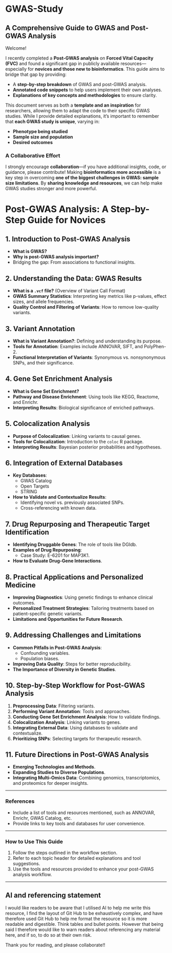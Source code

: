 # GWAS-Study  

## A Comprehensive Guide to GWAS and Post-GWAS Analysis  

Welcome!  

I recently completed a **Post-GWAS analysis** on **Forced Vital Capacity (FVC)** and found a significant gap in publicly available resources—especially for **novices and those new to bioinformatics**. This guide aims to bridge that gap by providing:  

- A **step-by-step breakdown** of GWAS and post-GWAS analysis.  
- **Annotated code snippets** to help users implement their own analyses.  
- **Explanations of key concepts and methodologies** to ensure clarity.  

This document serves as both a **template and an inspiration** for researchers, allowing them to adapt the code to their specific GWAS studies. While I provide detailed explanations, it’s important to remember that **each GWAS study is unique**, varying in:  
- **Phenotype being studied**  
- **Sample size and population**  
- **Desired outcomes**  

### **A Collaborative Effort**  
I strongly encourage **collaboration**—if you have additional insights, code, or guidance, please contribute! Making **bioinformatics more accessible** is a key step in overcoming **one of the biggest challenges in GWAS: sample size limitations**. By **sharing knowledge and resources**, we can help make GWAS studies stronger and more powerful.


# Post-GWAS Analysis: A Step-by-Step Guide for Novices

## 1. Introduction to Post-GWAS Analysis
- **What is GWAS?**
- **Why is post-GWAS analysis important?**
- Bridging the gap: From associations to functional insights.

## 2. Understanding the Data: GWAS Results
- **What is a `.vcf` file?** (Overview of Variant Call Format)
- **GWAS Summary Statistics**: Interpreting key metrics like p-values, effect sizes, and allele frequencies.
- **Quality Control and Filtering of Variants**: How to remove low-quality variants.

## 3. Variant Annotation
- **What is Variant Annotation?**: Defining and understanding its purpose.
- **Tools for Annotation**: Examples include ANNOVAR, SIFT, and PolyPhen-2.
- **Functional Interpretation of Variants**: Synonymous vs. nonsynonymous SNPs, and their significance.

## 4. Gene Set Enrichment Analysis
- **What is Gene Set Enrichment?**
- **Pathway and Disease Enrichment**: Using tools like KEGG, Reactome, and Enrichr.
- **Interpreting Results**: Biological significance of enriched pathways.

## 5. Colocalization Analysis
- **Purpose of Colocalization**: Linking variants to causal genes.
- **Tools for Colocalization**: Introduction to the `coloc` R package.
- **Interpreting Results**: Bayesian posterior probabilities and hypotheses.

## 6. Integration of External Databases
- **Key Databases**:
  - GWAS Catalog
  - Open Targets
  - STRING
- **How to Validate and Contextualize Results**:
  - Identifying novel vs. previously associated SNPs.
  - Cross-referencing with known data.

## 7. Drug Repurposing and Therapeutic Target Identification
- **Identifying Druggable Genes**: The role of tools like DGIdb.
- **Examples of Drug Repurposing**:
  - Case Study: E-6201 for MAP3K1.
- **How to Evaluate Drug-Gene Interactions**.

## 8. Practical Applications and Personalized Medicine
- **Improving Diagnostics**: Using genetic findings to enhance clinical outcomes.
- **Personalized Treatment Strategies**: Tailoring treatments based on patient-specific genetic variants.
- **Limitations and Opportunities for Future Research**.

## 9. Addressing Challenges and Limitations
- **Common Pitfalls in Post-GWAS Analysis**:
  - Confounding variables.
  - Population biases.
- **Improving Data Quality**: Steps for better reproducibility.
- **The Importance of Diversity in Genetic Studies**.

## 10. Step-by-Step Workflow for Post-GWAS Analysis
1. **Preprocessing Data**: Filtering variants.
2. **Performing Variant Annotation**: Tools and approaches.
3. **Conducting Gene Set Enrichment Analysis**: How to validate findings.
4. **Colocalization Analysis**: Linking variants to genes.
5. **Integrating External Data**: Using databases to validate and contextualize.
6. **Prioritizing SNPs**: Selecting targets for therapeutic research.

## 11. Future Directions in Post-GWAS Analysis
- **Emerging Technologies and Methods**.
- **Expanding Studies to Diverse Populations**.
- **Integrating Multi-Omics Data**: Combining genomics, transcriptomics, and proteomics for deeper insights.

---

### References
- Include a list of tools and resources mentioned, such as ANNOVAR, Enrichr, GWAS Catalog, etc.
- Provide links to key tools and databases for user convenience.

---

### How to Use This Guide
1. Follow the steps outlined in the workflow section.
2. Refer to each topic header for detailed explanations and tool suggestions.
3. Use the tools and resources provided to enhance your post-GWAS analysis workflow.

---
## AI and referencing statement
I would like readers to be aware that I utilised AI to help me write this resource, I find the layout of Git Hub to be exhaustively complex, and have therefore used Git Hub to help me format the resource so it is more readable and digestible. Think tables and bullet points. However that being said I therefore would like to warn readers about referencing any material here, and if so, to do so at their own risk.

Thank you for reading, and please collaborate!!
